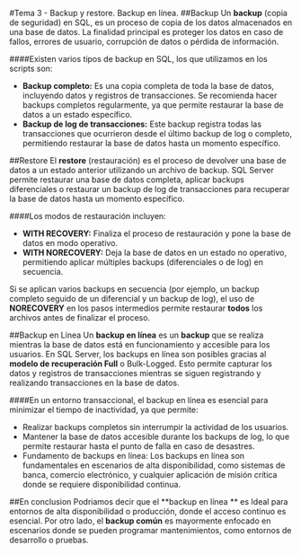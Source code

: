 
#Tema 3 - Backup y restore. Backup en línea.
##Backup
Un **backup** (copia de seguridad) en SQL, es un proceso de copia de los datos almacenados en una base de datos. La finalidad principal es proteger los datos en caso de fallos, errores de usuario, corrupción de datos o pérdida de información.

####Existen varios tipos de backup en SQL, los que utilizamos en los scripts son:

- **Backup completo:** Es una copia completa de toda la base de datos, incluyendo datos y registros de transacciones. Se recomienda hacer backups completos regularmente, ya que permite restaurar la base de datos a un estado específico.
- **Backup de log de transacciones:** Este backup registra todas las transacciones que ocurrieron desde el último backup de log o completo, permitiendo restaurar la base de datos hasta un momento específico.

##Restore 
El **restore** (restauración) es el proceso de devolver una base de datos a un estado anterior utilizando un archivo de backup. SQL Server permite restaurar una base de datos completa, aplicar backups diferenciales o restaurar un backup de log de transacciones para recuperar la base de datos hasta un momento específico.

####Los modos de restauración incluyen:

- **WITH RECOVERY:** Finaliza el proceso de restauración y pone la base de datos en modo operativo.
- **WITH NORECOVERY:** Deja la base de datos en un estado no operativo, permitiendo aplicar múltiples backups (diferenciales o de log) en secuencia.

Si se aplican varios backups en secuencia (por ejemplo, un backup completo seguido de un diferencial y un backup de log), el uso de **NORECOVERY** en los pasos intermedios permite restaurar **todos** los archivos antes de finalizar el proceso.

##Backup en Línea
Un **backup en línea** es un **backup** que se realiza mientras la base de datos está en funcionamiento y accesible para los usuarios. En SQL Server, los backups en línea son posibles gracias al **modelo de recuperación Full** o Bulk-Logged. Esto permite capturar los datos y registros de transacciones mientras se siguen registrando y realizando transacciones en la base de datos.

####En un entorno transaccional, el backup en línea es esencial para minimizar el tiempo de inactividad, ya que permite:

- Realizar backups completos sin interrumpir la actividad de los usuarios.
- Mantener la base de datos accesible durante los backups de log, lo que permite restaurar hasta el punto de falla en caso de desastres.
- Fundamento de backups en línea: Los backups en línea son fundamentales en escenarios de alta disponibilidad, como sistemas de banca, comercio electrónico, y cualquier aplicación de misión crítica donde se requiere disponibilidad continua.

##En conclusion
Podriamos decir que el **backup en línea ** es Ideal para entornos de alta disponibilidad o producción, donde el acceso continuo es esencial. 
Por otro lado, el **backup común** es mayormente enfocado en escenarios donde se pueden programar mantenimientos, como entornos de desarrollo o pruebas.
